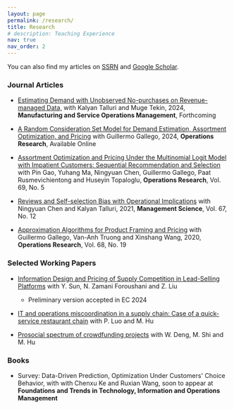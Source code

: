 ```yaml
---
layout: page
permalink: /research/
title: Research
# description: Teaching Experience
nav: true
nav_order: 2
---
```

You can also find my articles on [SSRN](https://papers.ssrn.com/sol3/cf_dev/AbsByAuth.cfm?per_id=1671980) and [Google Scholar](https://scholar.google.com/citations?user=YoOys2oAAAAJ&hl=en).

### Journal Articles
* [Estimating Demand with Unobserved No-purchases on Revenue-managed Data,](https://papers.ssrn.com/sol3/papers.cfm?abstract_id=3525773) with Kalyan Talluri and Muge Tekin, 2024, **Manufacturing and Service Operations Management**, Forthcoming

* [A Random Consideration Set Model for Demand Estimation, Assortment Optimization, and Pricing](https://pubsonline.informs.org/doi/abs/10.1287/opre.2019.0333) with Guillermo Gallego, 2024, **Operations Research**, Available Online

* [Assortment Optimization and Pricing Under the Multinomial Logit Model with Impatient Customers: Sequential Recommendation and Selection](https://pubsonline.informs.org/doi/10.1287/opre.2021.2127) with Pin Gao, Yuhang Ma, Ningyuan Chen, Guillermo Gallego, Paat Rusmevichientong and Huseyin Topaloglu,  **Operations Research**, Vol. 69, No. 5

* [Reviews and Self-selection Bias with Operational Implications](https://pubsonline.informs.org/doi/10.1287/mnsc.2020.3892) with Ningyuan Chen and Kalyan Talluri, 2021, **Management Science**, Vol. 67, No. 12

* [Approximation Algorithms for Product Framing and Pricing](https://pubsonline.informs.org/doi/abs/10.1287/opre.2019.1875) with Guillermo Gallego, Van-Anh Truong and Xinshang Wang, 2020, **Operations Research**, Vol. 68, No. 19

### Selected Working Papers
* [Information Design and Pricing of Supply Competition in Lead-Selling Platforms](https://papers.ssrn.com/sol3/papers.cfm?abstract_id=4872681) with Y. Sun, N. Zamani Foroushani and Z. Liu
    * Preliminary version accepted in EC 2024

* [IT and operations miscoordination in a supply chain: Case of a quick-service restaurant chain](https://papers.ssrn.com/sol3/papers.cfm?abstract_id=4666841) with P. Luo and M. Hu

* [Prosocial spectrum of crowdfunding projects](https://papers.ssrn.com/sol3/papers.cfm?abstract_id=3677790) with W. Deng, M. Shi and M. Hu

### Books 
* Survey: Data-Driven Prediction, Optimization Under Customers' Choice Behavior, with with Chenxu Ke and Ruxian Wang, soon to appear at **Foundations and Trends in Technology, Information and Operations Management** 
